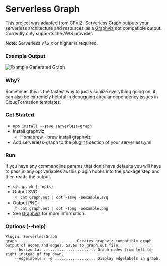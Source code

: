# Serverless Graph

This project was adapted from [CFVIZ](https://github.com/benbc/cloud-formation-viz/blob/master/cfviz). Serverless Graph outputs your serverless architecture and resources as a [Graphviz](http://www.graphviz.org/) dot compatible output. Currently only supports the AWS provider.

**Note:** Serverless *v1.x.x* or higher is required.

### Example Output

![Example Generated Graph](https://user-images.githubusercontent.com/1689118/27105864-1caad76e-505f-11e7-9521-dcc81a2a38ec.png)

### Why?

Sometimes this is the fastest way to just visualize everything going on, it can also be extremely helpful in debugging circular dependency issues in CloudFormation templates.

### Get Started
* `npm install --save serverless-graph`
* Install graphviz
  * Homebrew - brew install graphviz
* Add serverless-graph to the plugins section of your serverless.yml

### Run
If you have any commandline params that don't have defaults you will have to pass in any opt variables as this plugin hooks into the package step and then reads the output.
* `sls graph {--opts}`
* Output SVG
  * `cat graph.out | dot -Tsvg -oexample.svg`
* Output PNG
  * `cat graph.out | dot -Tpng -oexample.png`
* See [Graphviz](http://www.graphviz.org/pdf/dot.1.pdf) for more information.

### Options (--help)

```
Plugin: ServerlessGraph
graph ......................... Creates graphviz compatible graph output of nodes and edges. Saves to graph.out file.
    --horizontal ....................... Graph nodes from left to right instead of top down.
    --edgelabels / -e .................. Display edgelabels in graph.
```
